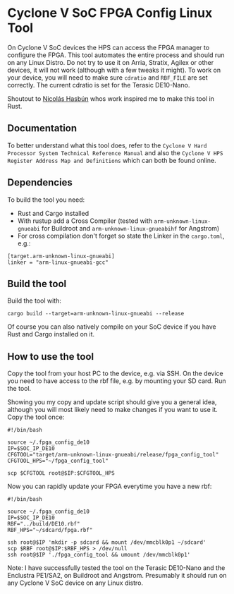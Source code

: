 # Cyclone V SoC FPGA Config Linux Tool

On Cyclone V SoC devices the HPS can access the FPGA manager to configure the FPGA. This tool automates the entire process and should run on any Linux Distro. Do not try to use it on Arria, Stratix, Agilex or other devices, it will not work (although with a few tweaks it might). To work on your device, you will need to make sure `cdratio` and `RBF_FILE` are set correctly. The current cdratio is set for the Terasic DE10-Nano.

Shoutout to [Nicolás Hasbún](https://github.com/nhasbun/de10nano_fpga_linux_config) whos work inspired me to make this tool in Rust.

## Documentation

To better understand what this tool does, refer to the `Cyclone V Hard Processor System Technical Reference Manual` and also the `Cyclone V HPS Register Address Map and Definitions` which can both be found online.

## Dependencies

To build the tool you need:
- Rust and Cargo installed
- With rustup add a Cross Compiler (tested with `arm-unknown-linux-gnueabi` for Buildroot and `arm-unknown-linux-gnueabihf` for Angstrom)
- For cross compilation don't forget so state the Linker in the `cargo.toml`, e.g.:
```
[target.arm-unknown-linux-gnueabi]
linker = "arm-linux-gnueabi-gcc"
```

## Build the tool

Build the tool with:

```
cargo build --target=arm-unknown-linux-gnueabi --release
```

Of course you can also natively compile on your SoC device if you have Rust and Cargo installed on it.

## How to use the tool

Copy the tool from your host PC to the device, e.g. via SSH. On the device you need to have access to the rbf file, e.g. by mounting your SD card. Run the tool.

Showing you my copy and update script should give you a general idea, although you will most likely need to make changes if you want to use it. Copy the tool once:


```
#!/bin/bash

source ~/.fpga_config_de10
IP=$SOC_IP_DE10
CFGTOOL="target/arm-unknown-linux-gnueabi/release/fpga_config_tool"
CFGTOOL_HPS="~/fpga_config_tool"

scp $CFGTOOL root@$IP:$CFGTOOL_HPS
```

Now you can rapidly update your FPGA everytime you have a new rbf:

```
#!/bin/bash

source ~/.fpga_config_de10
IP=$SOC_IP_DE10
RBF="../build/DE10.rbf"
RBF_HPS="~/sdcard/fpga.rbf"

ssh root@$IP 'mkdir -p sdcard && mount /dev/mmcblk0p1 ~/sdcard'
scp $RBF root@$IP:$RBF_HPS > /dev/null
ssh root@$IP './fpga_config_tool && umount /dev/mmcblk0p1'
```

Note: I have successfully tested the tool on the Terasic DE10-Nano and the Enclustra PE1/SA2, on Buildroot and Angstrom. Presumably it should run on any Cyclone V SoC device on any Linux distro.